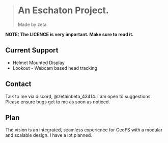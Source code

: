 > # An Eschaton Project.
> Made by zeta.



**NOTE: The LICENCE is very important. Make sure to read it.**

## Current Support
- Helmet Mounted Display
- Lookout - Webcam based head tracking

## Contact
Talk to me via discord, @zetainbeta_43414. I am open to suggestions. Please ensure bugs get to me as soon as noticed. 

## Plan
The vision is an integrated, seamless experience for GeoFS with a modular and scalable design. I have a lot planned. 
